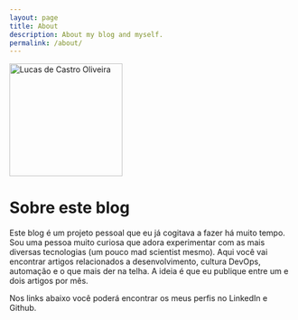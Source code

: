 ```yaml
---
layout: page
title: About
description: About my blog and myself.
permalink: /about/
---
```


<img class="img-rounded" src="https://imgur.com/s3p89NT.jpg" alt="Lucas de Castro Oliveira" width="200">

# Sobre este blog

Este blog é um projeto pessoal que eu já cogitava a fazer há muito tempo. Sou uma pessoa muito curiosa que adora experimentar com as mais diversas tecnologias (um pouco mad scientist mesmo). Aqui você vai encontrar artigos relacionados a desenvolvimento, cultura DevOps, automação e o que mais der na telha. A ideia é que eu publique entre um e dois artigos por mês.

Nos links abaixo você poderá encontrar os meus perfis no LinkedIn e Github.


